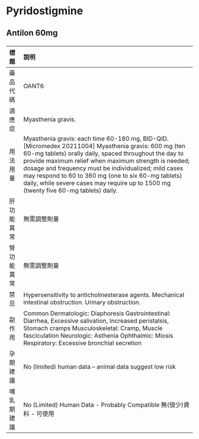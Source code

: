 # Pyridostigmine

## Antilon 60mg

##### 

| 標題       | 說明                                                                                                                                                                                                                                                                                                                                                                                                                          |
|:-----------|:------------------------------------------------------------------------------------------------------------------------------------------------------------------------------------------------------------------------------------------------------------------------------------------------------------------------------------------------------------------------------------------------------------------------------|
| 藥品代碼   | OANT6                                                                                                                                                                                                                                                                                                                                                                                                                         |
| 適應症     | Myasthenia gravis.                                                                                                                                                                                                                                                                                                                                                                                                            |
| 用法用量   | Myasthenia gravis: each time 60-180 mg, BID-QID. [Micromedex 20211004] Myasthenia gravis: 600 mg (ten 60-mg tablets) orally daily, spaced throughout the day to provide maximum relief when maximum strength is needed; dosage and frequency must be individualized; mild cases may respond to 60 to 360 mg (one to six 60-mg tablets) daily, while severe cases may require up to 1500 mg (twenty five 60-mg tablets) daily. |
| 肝功能異常 | 無需調整劑量                                                                                                                                                                                                                                                                                                                                                                                                                  |
| 腎功能異常 | 無需調整劑量                                                                                                                                                                                                                                                                                                                                                                                                                  |
| 禁忌       | Hypersensitivity to anticholinesterase agents. Mechanical intestinal obstruction. Urinary obstruction.                                                                                                                                                                                                                                                                                                                        |
| 副作用     | Common Dermatologic: Diaphoresis Gastrointestinal: Diarrhea, Excessive salivation, Increased peristalsis, Stomach cramps Musculoskeletal: Cramp, Muscle fasciculation Neurologic: Asthenia Ophthalmic: Miosis Respiratory: Excessive bronchial secretion                                                                                                                                                                      |
| 孕期建議   | No (limited) human data – animal data suggest low risk                                                                                                                                                                                                                                                                                                                                                                        |
| 哺乳期建議 | No (Limited) Human Data - Probably Compatible 無(很少)資料 - 可使用                                                                                                                                                                                                                                                                                                                                                           |

